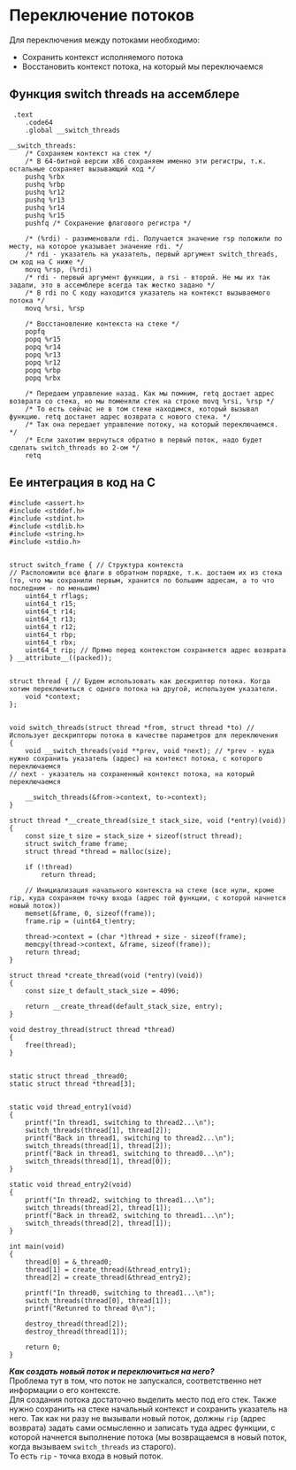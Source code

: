 # Переключение потоков  
Для переключения между потоками необходимо:  
* Сохранить контекст исполняемого потока
* Восстановить контекст потока, на который мы переключаемся  
## Функция switch threads на ассемблере  
```Assembler
 .text
	.code64
	.global __switch_threads

__switch_threads:
	/* Сохраняем контекст на стек */
	/* В 64-битной версии x86 сохраняем именно эти регистры, т.к. остальные сохраняет вызывающий код */
	pushq %rbx
	pushq %rbp
	pushq %r12
	pushq %r13
	pushq %r14
	pushq %r15
	pushfq /* Сохранение флагового регистра */

	/* (%rdi) - разименовали rdi. Получается значение rsp положили по месту, на которое указывает значение rdi. */
	/* rdi - указатель на указатель, первый аргумент switch_threads, см код на С ниже */
	movq %rsp, (%rdi)
	/* rdi - первый аргумент функции, а rsi - второй. Не мы их так задали, это в ассемблере всегда так жестко задано */
	/* В rdi по С коду находится указатель на контекст вызываемого потока */
	movq %rsi, %rsp

	/* Восстановление контекста на стеке */
	popfq
	popq %r15
	popq %r14
	popq %r13
	popq %r12
	popq %rbp
	popq %rbx

	/* Передаем управление назад. Как мы помним, retq достает адрес возврата со стека, но мы поменяли стек на строке movq %rsi, %rsp */
	/* То есть сейчас не в том стеке находимся, который вызывал функцию. retq достанет адрес возврата с нового стека. */
	/* Так она передает управление потоку, на который переключаемся. */
	/* Если захотим вернуться обратно в первый поток, надо будет сделать switch_threads во 2-ом */
	retq
```
## Ее интеграция в код на С   
```
#include <assert.h>
#include <stddef.h>
#include <stdint.h>
#include <stdlib.h>
#include <string.h>
#include <stdio.h>


struct switch_frame { // Структура контекста
// Расположили все флаги в обратном порядке, т.к. достаем их из стека (то, что мы сохранили первым, хранится по большим адресам, а то что последним - по меньшим) 
	uint64_t rflags;
	uint64_t r15;
	uint64_t r14;
	uint64_t r13;
	uint64_t r12;
	uint64_t rbp;
	uint64_t rbx;
	uint64_t rip; // Прямо перед контекстом сохраняется адрес возврата
} __attribute__((packed));


struct thread { // Будем использовать как дескриптор потока. Когда хотим переключиться с одного потока на другой, используем указатели.
	void *context;
};


void switch_threads(struct thread *from, struct thread *to) // Использует дескрипторы потока в качестве параметров для переключения
{
	void __switch_threads(void **prev, void *next); // *prev - куда нужно сохранить указатель (адрес) на контекст потока, с которого переключаемся
// next - указатель на сохраненный контекст потока, на который переключаемся

	__switch_threads(&from->context, to->context);
}

struct thread *__create_thread(size_t stack_size, void (*entry)(void))
{
	const size_t size = stack_size + sizeof(struct thread);
	struct switch_frame frame;
	struct thread *thread = malloc(size);

	if (!thread)
		return thread;

	// Инициализация начального контекста на стеке (все нули, кроме rip, куда сохраняем точку входа (адрес той функции, с которой начнется новый поток))
	memset(&frame, 0, sizeof(frame));
	frame.rip = (uint64_t)entry;

	thread->context = (char *)thread + size - sizeof(frame);
	memcpy(thread->context, &frame, sizeof(frame));
	return thread;
}

struct thread *create_thread(void (*entry)(void))
{
	const size_t default_stack_size = 4096;

	return __create_thread(default_stack_size, entry);
}

void destroy_thread(struct thread *thread)
{
	free(thread);
}


static struct thread _thread0;
static struct thread *thread[3];


static void thread_entry1(void)
{
	printf("In thread1, switching to thread2...\n");
	switch_threads(thread[1], thread[2]);
	printf("Back in thread1, switching to thread2...\n");
	switch_threads(thread[1], thread[2]);
	printf("Back in thread1, switching to thread0...\n");
	switch_threads(thread[1], thread[0]);
}

static void thread_entry2(void)
{
	printf("In thread2, switching to thread1...\n");
	switch_threads(thread[2], thread[1]);
	printf("Back in thread2, switching to thread1...\n");
	switch_threads(thread[2], thread[1]);
}

int main(void)
{
	thread[0] = &_thread0;
	thread[1] = create_thread(&thread_entry1);
	thread[2] = create_thread(&thread_entry2);

	printf("In thread0, switching to thread1...\n");
	switch_threads(thread[0], thread[1]);
	printf("Retunred to thread 0\n");

	destroy_thread(thread[2]);
	destroy_thread(thread[1]);

	return 0;
}
```
***Как создать новый поток и переключиться на него?***  
Проблема тут в том, что поток не запускался, соответственно нет информации о его контексте.  
Для создания потока достаточно выделить место под его стек. Также нужно сохранить на стеке начальный контекст и сохранить указатель на него. 
Так как ни разу не вызывали новый поток, должны `rip` (адрес возврата) задать сами осмысленно и записать туда адрес функции, с которой начнется выполнение потока 
(мы возвращаемся в новый поток, когда вызываем `switch_threads` из старого).  
То есть `rip` - точка входа в новый поток.
